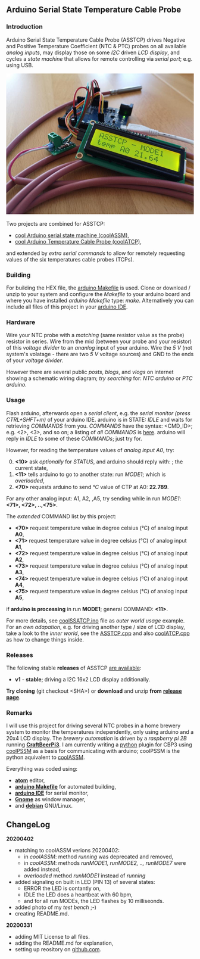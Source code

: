 ## Arduino Serial State Temperature Cable Probe

### Introduction
Arduino Serial State Temperature Cable Probe (ASSTCP) drives Negative and Positive Temperature Coefficient (NTC & PTC) probes on all available _analog inputs_, may display those on some _I2C_ driven _LCD display_, and cycles a _state machine_ that allows for remote controlling via _serial port_; e.g. using USB.

![photo of my ASSTCP test bench](./ASSTCP.jpg)

Two projects are combined for ASSTCP:

  - [cool Arduino serial state machine (coolASSM)](https://github.com/graetz23/coolArduinoSerialStateMachine),
  - [cool Arduino Temperature Cable Probe (coolATCP)](https://github.com/graetz23/coolArduinoTemperatureCableProbe),

and extended by _extra serial commands_ to allow for remotely requesting values of the six temperatures cable probes (TCPs).

### Building
For building the HEX file, the [arduino Makefile](https://github.com/sudar/Arduino-Makefile) is used. Clone or download / unzip to your system and configure the _Makefile_ to your arduino board and where you have installed _arduino Makefile_ type: _make_. Alternatively you can include all files of this project in your [arduino IDE](https://www.arduino.cc/en/main/software).

### Hardware
Wire your NTC probe with a _matching_ (same resistor value as the probe) resistor in series. Wire from the mid (between your probe and your resistor) of this _voltage divider_ to an _ananlog_ input of your arduino. Wire the _5 V_ (not system's volatage - there are two _5 V_ voltage sources) and GND to the ends of your _voltage divider_.

However there are several public _posts_, _blogs_, and _vlogs_ on internet showing a schematic wiring diagram; _try searching_ for: _NTC arduino_ or _PTC arduino_.

### Usage
Flash arduino, afterwards open a _serial client_, e.g. the _serial monitor (press CTRL+SHFT+m)_ of your arduino IDE. arduino is in STATE: _IDLE_ and waits for retrieving _COMMANDS_ from you. _COMMANDS_ have the syntax: <CMD_ID>; e.g. <2>, <3>, and so on; a listing of _all COMMANDS_ is [here](https://github.com/graetz23/coolArduinoSerialStateMachine#usage). arduino will reply in _IDLE_ to some of these _COMMANDs_; just try for.

However, for reading the temperature values of _analog input A0_, try:

  0. **<10>** ask _optionally_ for _STATUS_, and arduino should reply with: **<IDLE/>**; the current state,
  1. **<11>** tells arduino to go to another state: run _MODE1_; which is _overloaded_,
  2. **<70>** requests arduino to send _°C_ value of CTP at A0: **<A0>22.789</A0>**.

For any other analog input: A1, A2, ,A5, try sending while in run _MODE1_: **<71>, <72>, ..,<75>**.

The _extended_ COMMAND list by this project:

  - **<70>** request temperature value in degree celsius (°C) of analog input **A0**,
  - **<71>** request temperature value in degree celsius (°C) of analog input **A1**,
  - **<72>** request temperature value in degree celsius (°C) of analog input **A2**,
  - **<73>** request temperature value in degree celsius (°C) of analog input **A3**,
  - **<74>** request temperature value in degree celsius (°C) of analog input **A4**,
  - **<75>** request temperature value in degree celsius (°C) of analog input **A5**,

if **arduino is processing** in run **MODE1**; general COMMAND: **<11>**.

For more details, see [coolSSATCP.ino](https://github.com/graetz23/coolArduinoSerialStateTCP/blob/master/ASSTCP.ino) file as _outer world usage_ example. For an _own adapation_, e.g. for driving another type / size of LCD display, take a look to the _inner world_, see the [ASSTCP.cpp](https://github.com/graetz23/coolArduinoSerialStateTCP/blob/master/ASSTCP.cpp) and also [coolATCP.cpp](https://github.com/graetz23/coolArduinoSerialStateTCP/blob/master/coolATCP.cpp) as how to change things inside.

### Releases

The following stable **releases** of ASSTCP [are available](https://github.com/graetz23/ArduinoSerialStateTempCableProbe/releases):

  - **v1** - **stable**; driving a I2C 16x2 LCD display additionally.

**Try cloning** (git checkout \<SHA\>) or **download** and unzip **from** [**release page**](https://github.com/graetz23/ArduinoSerialStateTempCableProbe/releases).

### Remarks
I will use this project for driving several NTC probes in a home brewery system to monitor the temperatures independently, only using arduino and a 20x4 LCD display. The _brewery automation_ is driven by a _raspberry pi 2B_ running [**CraftBeerPi3**](https://github.com/Manuel83/craftbeerpi3 (CBP3)). I am currently writing a [python](https://www.python.org/) plugin for CBP3 using [coolPSSM](https://github.com/graetz23/coolPythonSerialStateMachine) as a basis for communicating with arduino; coolPSSM is the python aquivalent to [coolASSM](https://github.com/graetz23/coolArduinoSerialStateMachine).

Everything was coded using:

  - [**atom**](https://atom.io/) editor,
  - [**arduino Makefile**](https://github.com/sudar/Arduino-Makefile) for automated building,
  - [**arduino IDE**](https://www.arduino.cc/en/main/software) for serial monitor,
  - [**Gnome**](https://www.gnome.org/) as window manager,
  - and [**debian**](https://www.debian.org/) GNU/Linux.

## ChangeLog

**20200402**
  - matching to coolASSM verions 20200402:
    - in _coolASSM_: method _running_ was deprecated and removed,
    - in _coolASSM_: methods _runMODE1, runMODE2, .., runMODE7_ were added instead,
    - _overloaded_ method _runMODE1_ instead of _running_
  - added signaling on built in LED (PIN 13) of several states:
    - ERROR the LED is contantly on,
    - IDLE the LED does a heartbeat with 60 bpm,
    - and for all run MODEs, the LED flashes by 10 milliseonds.
  - added photo of my _test bench_ ;-)
  - creating README.md.

**20200331**
  - adding MIT License to all files.
  - adding the README.md for explanation,
  - setting up reository on [github.com](https://github.com/graetz23/coolArduinoSerialStateTCP).
